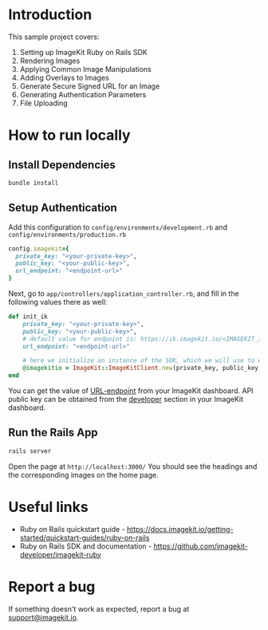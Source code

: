 # Introduction

This sample project covers:

1. Setting up ImageKit Ruby on Rails SDK
2. Rendering Images
4. Applying Common Image Manipulations
5. Adding Overlays to Images
6. Generate Secure Signed URL for an Image
7. Generating Authentication Parameters
8. File Uploading

# How to run locally

## Install Dependencies

```bash
bundle install
```

## Setup Authentication

Add this configuration to `config/environments/development.rb` and `config/environments/production.rb`

```ruby
config.imagekit={
  private_key: "<your-private-key>",
  public_key: "<your-public-key>",
  url_endpoint: "<endpoint-url>"
}
```

Next, go to `app/controllers/application_controller.rb`, and fill in the following values there as well:

```ruby
def init_ik
    private_key: "<your-private-key>",
    public_key: "<your-public-key>",
    # default value for endpoint is: https://ik.imagekit.io/<IMAGEKIT_ID>/
    url_endpoint: "<endpoint-url>"

    # here we initialize an instance of the SDK, which we will use to work with images
    @imagekitio = ImageKit::ImageKitClient.new(private_key, public_key, url_endpoint)
end
```

You can get the value of [URL-endpoint](https://imagekit.io/dashboard#url-endpoints) from your ImageKit dashboard.
API public key can be obtained from the [developer](https://imagekit.io/dashboard#developers) section in your ImageKit dashboard.

## Run the Rails App

```bash
rails server
```

Open the page at `http://localhost:3000/`
You should see the headings and the corresponding images on the home page.

# Useful links
* Ruby on Rails quickstart guide - https://docs.imagekit.io/getting-started/quickstart-guides/ruby-on-rails
* Ruby on Rails SDK and documentation - https://github.com/imagekit-developer/imagekit-ruby

# Report a bug
If something doesn't work as expected, report a bug at support@imagekit.io.
